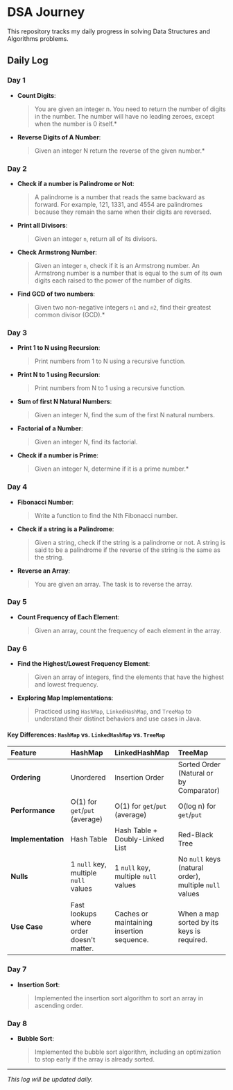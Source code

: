 # DSA Journey

This repository tracks my daily progress in solving Data Structures and Algorithms problems.

## Daily Log

### Day 1
*   **Count Digits**:
    > You are given an integer n. You need to return the number of digits in the number.
    > The number will have no leading zeroes, except when the number is 0 itself.*   
*   **Reverse Digits of A Number**:
    > Given an integer N return the reverse of the given number.*

### Day 2
*   **Check if a number is Palindrome or Not**:
    > A palindrome is a number that reads the same backward as forward. For example, 121, 1331, and 4554 are palindromes because they remain the same when their digits are reversed.
*   **Print all Divisors**:
    > Given an integer `n`, return all of its divisors.
*   **Check Armstrong Number**:
    > Given an integer `n`, check if it is an Armstrong number. An Armstrong number is a number that is equal to the sum of its own digits each raised to the power of the number of digits.
*   **Find GCD of two numbers**:
    > Given two non-negative integers `n1` and `n2`, find their greatest common divisor (GCD).*

### Day 3
*   **Print 1 to N using Recursion**:
    > Print numbers from 1 to N using a recursive function.
*   **Print N to 1 using Recursion**:
    > Print numbers from N to 1 using a recursive function.
*   **Sum of first N Natural Numbers**:
    > Given an integer N, find the sum of the first N natural numbers.
*   **Factorial of a Number**:
    > Given an integer N, find its factorial.
*   **Check if a number is Prime**:
    > Given an integer N, determine if it is a prime number.*

### Day 4
*   **Fibonacci Number**:
    > Write a function to find the Nth Fibonacci number.
*   **Check if a string is a Palindrome**:
    > Given a string, check if the string is a palindrome or not. A string is said to be a palindrome if the reverse of the string is the same as the string.
*   **Reverse an Array**:
    > You are given an array. The task is to reverse the array.

### Day 5
*   **Count Frequency of Each Element**:
    > Given an array, count the frequency of each element in the array.

### Day 6
*   **Find the Highest/Lowest Frequency Element**:
    > Given an array of integers, find the elements that have the highest and lowest frequency.
*   **Exploring Map Implementations**:
    > Practiced using `HashMap`, `LinkedHashMap`, and `TreeMap` to understand their distinct behaviors and use cases in Java.

#### Key Differences: `HashMap` vs. `LinkedHashMap` vs. `TreeMap`

| Feature          | HashMap                                                  | LinkedHashMap                                                | TreeMap                                                                    |
| :--------------- | :------------------------------------------------------- | :----------------------------------------------------------- | :------------------------------------------------------------------------- |
| **Ordering**     | Unordered                                                | Insertion Order                                              | Sorted Order (Natural or by Comparator)                                    |
| **Performance**  | O(1) for `get`/`put` (average)                           | O(1) for `get`/`put` (average)                               | O(log n) for `get`/`put`                                                   |
| **Implementation** | Hash Table                                               | Hash Table + Doubly-Linked List                              | Red-Black Tree                                                             |
| **Nulls**        | 1 `null` key, multiple `null` values                     | 1 `null` key, multiple `null` values                         | No `null` keys (natural order), multiple `null` values                     |
| **Use Case**     | Fast lookups where order doesn't matter.                 | Caches or maintaining insertion sequence.                    | When a map sorted by its keys is required.                                 |

### Day 7
*   **Insertion Sort**:
    > Implemented the insertion sort algorithm to sort an array in ascending order.

### Day 8
*   **Bubble Sort**:
    > Implemented the bubble sort algorithm, including an optimization to stop early if the array is already sorted.

---
*This log will be updated daily.*
